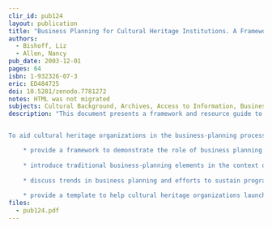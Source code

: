 ```yaml
---
clir_id: pub124
layout: publication
title: "Business Planning for Cultural Heritage Institutions. A Framework and Resource Guide to Assist Cultural Heritage Institutions with Business Planning for Sustainability of Digital Asset Management Programs"
authors: 
  - Bishoff, Liz
  - Allen, Nancy
pub_date: 2003-12-01
pages: 64
isbn: 1-932326-07-3
eric: ED484725
doi: 10.5281/zenodo.7781272
notes: HTML was not migrated
subjects: Cultural Background, Archives, Access to Information, Business, Long Range Planning, Strategic Planning, Electronic Libraries, Library Materials, Information Technology, Heritage Education, Internet, Interviews
description: "This document presents a framework and resource guide to help cultural heritage institutions plan sustainable access to their digital cultural assets and to do so by means that link their missions to planning modes and models. (In this instance, the term cultural heritage institutions refers to libraries, museums, historical societies, and archives.)


To aid cultural heritage organizations in the business-planning process, this resource will

    * provide a framework to demonstrate the role of business planning in the context of organizational planning
    
    * introduce traditional business-planning elements in the context of their relevance to cultural heritage organizations and their digital asset management programs
    
    * discuss trends in business planning and efforts to sustain programs in digital asset management that are based on survey research
    
    * provide a template to help cultural heritage organizations launch a business-planning process that addresses specific elements contributing to the sustainability of both the digital asset initiative and the overall organization. This template is illustrated with examples drawn from interviews conducted during survey research."
files:
  - pub124.pdf
---
```

